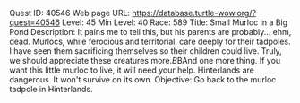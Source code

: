 Quest ID: 40546
Web page URL: https://database.turtle-wow.org/?quest=40546
Level: 45
Min Level: 40
Race: 589
Title: Small Murloc in a Big Pond
Description: It pains me to tell this, but his parents are probably... ehm, dead. Murlocs, while ferocious and territorial, care deeply for their tadpoles. I have seen them sacrificing themselves so their children could live. Truly, we should appreciate these creatures more.$B$BAnd one more thing. If you want this little murloc to live, it will need your help. Hinterlands are dangerous. It won't survive on its own.
Objective: Go back to the murloc tadpole in Hinterlands.
